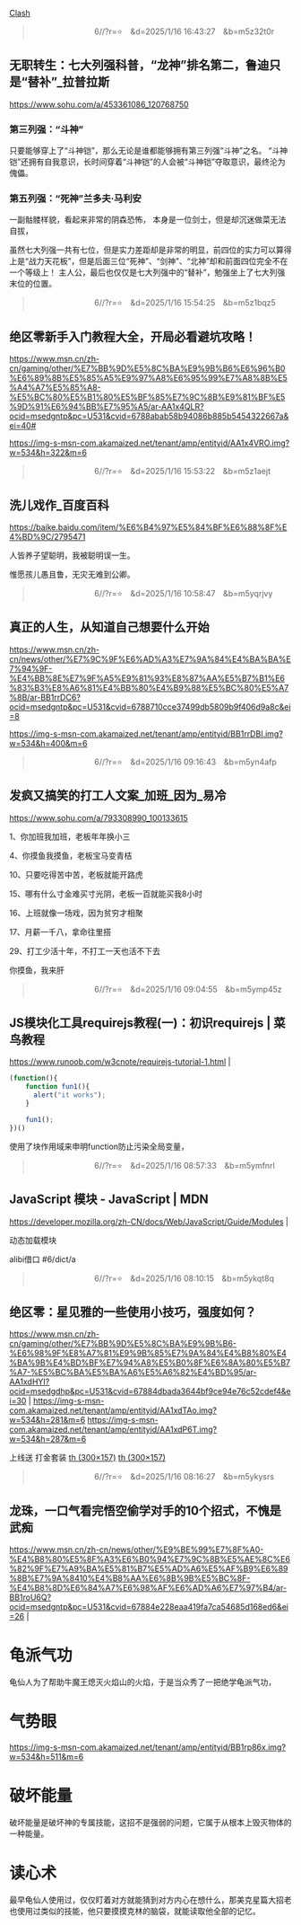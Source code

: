 
[Clash](https://clash.razord.top/#/proxies?host=127.0.0.1&port=50340&secret=4318485b-e703-4d54-bddc-d983d347c09c)
>　　　　　　　　6//?r=⭐　&d=2025/1/16 16:43:27　&b=m5z32t0r
## 无职转生：七大列强科普，“龙神”排名第二，鲁迪只是“替补”_拉普拉斯
https://www.sohu.com/a/453361086_120768750
### 第三列强：“斗神”
只要能够穿上了“斗神铠”，那么无论是谁都能够拥有第三列强“斗神”之名。
“斗神铠”还拥有自我意识，长时间穿着“斗神铠”的人会被“斗神铠”夺取意识，最终沦为傀儡。
### 第五列强：“死神”兰多夫·马利安
一副骷髅样貌，看起来非常的阴森恐怖，
本身是一位剑士，但是却沉迷做菜无法自拔，

虽然七大列强一共有七位，但是实力差距却是非常的明显，前四位的实力可以算得上是“战力天花板”，但是后面三位“死神”、“剑神”、“北神”却和前面四位完全不在一个等级上！
主人公，最后也仅仅是七大列强中的“替补”，勉强坐上了七大列强末位的位置。

>　　　　　　　　6//?r=⭐　&d=2025/1/16 15:54:25　&b=m5z1bqz5
## 绝区零新手入门教程大全，开局必看避坑攻略！
https://www.msn.cn/zh-cn/gaming/other/%E7%BB%9D%E5%8C%BA%E9%9B%B6%E6%96%B0%E6%89%8B%E5%85%A5%E9%97%A8%E6%95%99%E7%A8%8B%E5%A4%A7%E5%85%A8-%E5%BC%80%E5%B1%80%E5%BF%85%E7%9C%8B%E9%81%BF%E5%9D%91%E6%94%BB%E7%95%A5/ar-AA1x4QLR?ocid=msedgntp&pc=U531&cvid=6788abab58b94086b885b5454322667a&ei=40#

https://img-s-msn-com.akamaized.net/tenant/amp/entityid/AA1x4VRO.img?w=534&h=322&m=6

>　　　　　　　　6//?r=⭐　&d=2025/1/16 15:53:22　&b=m5z1aejt
## 洗儿戏作_百度百科
https://baike.baidu.com/item/%E6%B4%97%E5%84%BF%E6%88%8F%E4%BD%9C/2795471

人皆养子望聪明，我被聪明误一生。

惟愿孩儿愚且鲁，无灾无难到公卿。

>　　　　　　　　6//?r=⭐　&d=2025/1/16 10:58:47　&b=m5yqrjvy
## 真正的人生，从知道自己想要什么开始
https://www.msn.cn/zh-cn/news/other/%E7%9C%9F%E6%AD%A3%E7%9A%84%E4%BA%BA%E7%94%9F-%E4%BB%8E%E7%9F%A5%E9%81%93%E8%87%AA%E5%B7%B1%E6%83%B3%E8%A6%81%E4%BB%80%E4%B9%88%E5%BC%80%E5%A7%8B/ar-BB1rrDC6?ocid=msedgntp&pc=U531&cvid=6788710cce37499db5809b9f406d9a8c&ei=8

https://img-s-msn-com.akamaized.net/tenant/amp/entityid/BB1rrDBI.img?w=534&h=400&m=6

>　　　　　　　　6//?r=⭐　&d=2025/1/16 09:16:43　&b=m5yn4afp
## 发疯又搞笑的打工人文案_加班_因为_易冷
https://www.sohu.com/a/793308990_100133615

1、你加班我加班，老板年年换小三

4、你摸鱼我摸鱼，老板宝马变青桔

10、只要吃得苦中苦，老板就能开路虎

15、哪有什么寸金难买寸光阴，老板一百就能买我8小时

16、上班就像一场戏，因为贫穷才相聚

17、月薪一千八，拿命往里搭

29、打工少活十年，不打工一天也活不下去

你摸鱼，我来肝

>　　　　　　　　6//?r=⭐　&d=2025/1/16 09:04:55　&b=m5ymp45z
## JS模块化工具requirejs教程(一)：初识requirejs | 菜鸟教程
https://www.runoob.com/w3cnote/requirejs-tutorial-1.html
|
```js
(function(){
    function fun1(){
      alert("it works");
    }

    fun1();
})()

```
使用了块作用域来申明function防止污染全局变量，

>　　　　　　　　6//?r=⭐　&d=2025/1/16 08:57:33　&b=m5ymfnrl
## JavaScript 模块 - JavaScript | MDN
https://developer.mozilla.org/zh-CN/docs/Web/JavaScript/Guide/Modules
|

动态加载模块

alibi借口
#6/dict/a

>　　　　　　　　6//?r=⭐　&d=2025/1/16 08:10:15　&b=m5ykqt8q
## 绝区零：星见雅的一些使用小技巧，强度如何？
https://www.msn.cn/zh-cn/gaming/other/%E7%BB%9D%E5%8C%BA%E9%9B%B6-%E6%98%9F%E8%A7%81%E9%9B%85%E7%9A%84%E4%B8%80%E4%BA%9B%E4%BD%BF%E7%94%A8%E5%B0%8F%E6%8A%80%E5%B7%A7-%E5%BC%BA%E5%BA%A6%E5%A6%82%E4%BD%95/ar-AA1xdHYI?ocid=msedgdhp&pc=U531&cvid=67884dbada3644bf9ce94e76c52cdef4&ei=30
|
https://img-s-msn-com.akamaized.net/tenant/amp/entityid/AA1xdTAo.img?w=534&h=281&m=6
https://img-s-msn-com.akamaized.net/tenant/amp/entityid/AA1xdP6T.img?w=534&h=287&m=6

上线送
打金套装
[th (300×157)](https://ts1.cn.mm.bing.net/th?id=OADD2.8246456469813_17B58ERJ4B0AQZHQX5&pid=21.2&c=16&roil=0&roit=0&roir=1&roib=1&w=300&h=157&dynsize=1&qlt=90)
[th (300×157)](https://ts1.cn.mm.bing.net/th?id=OADD2.8246454576665_18JUBRJWUNAPU5YMD5&pid=21.2&c=17&roil=0.0927&roit=0.045&roir=1&roib=0.999&ustim=1&w=300&h=157&dynsize=1&qlt=90)

>　　　　　　　　6//?r=⭐　&d=2025/1/16 08:16:27　&b=m5ykysrs
## 龙珠，一口气看完悟空偷学对手的10个招式，不愧是武痴
https://www.msn.cn/zh-cn/news/other/%E9%BE%99%E7%8F%A0-%E4%B8%80%E5%8F%A3%E6%B0%94%E7%9C%8B%E5%AE%8C%E6%82%9F%E7%A9%BA%E5%81%B7%E5%AD%A6%E5%AF%B9%E6%89%8B%E7%9A%8410%E4%B8%AA%E6%8B%9B%E5%BC%8F-%E4%B8%8D%E6%84%A7%E6%98%AF%E6%AD%A6%E7%97%B4/ar-BB1roU6Q?ocid=msedgntp&pc=U531&cvid=67884e228eaa419fa7ca54685d168ed6&ei=26
|
# 龟派气功
龟仙人为了帮助牛魔王熄灭火焰山的火焰，于是当众秀了一把绝学龟派气功，

# 气势眼
https://img-s-msn-com.akamaized.net/tenant/amp/entityid/BB1rp86x.img?w=534&h=511&m=6
# 破坏能量
破坏能量是破坏神的专属技能，这招不是强弱的问题，它属于从根本上毁灭物体的一种能量。
# 读心术
最早龟仙人使用过，仅仅盯着对方就能猜到对方内心在想什么，那美克星篇大招老也使用过类似的技能，他只要摸摸克林的脑袋，就能读取他全部的记忆。